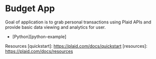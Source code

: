 # Budget App

Goal of application is to grab personal transactions 
using Plaid APIs and provide basic data viewing and analytics for user.

- [Python][python-example]

Resources
[quickstart]: https://plaid.com/docs/quickstart
[resources]: https://plaid.com/docs/resources